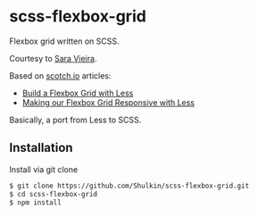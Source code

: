 # scss-flexbox-grid
Flexbox grid written on SCSS.

Courtesy to [Sara Vieira](http://iamsaravieira.com).

Based on [scotch.io](https://scotch.io) articles:
* [Build a Flexbox Grid with Less](https://scotch.io/tutorials/build-a-flexbox-grid-with-less)
* [Making our Flexbox Grid Responsive with Less](https://scotch.io/tutorials/making-our-flexbox-grid-responsive)

Basically, a port from Less to SCSS.

## Installation

Install via git clone

```bash
$ git clone https://github.com/Shulkin/scss-flexbox-grid.git
$ cd scss-flexbox-grid
$ npm install
```
